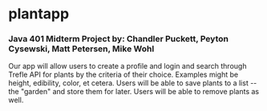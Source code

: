 # plantapp
### Java 401 Midterm Project by: Chandler Puckett, Peyton Cysewski, Matt Petersen, Mike Wohl
Our app will allow users to create a profile and login and search through Trefle API for plants by the criteria of their choice. Examples might be height, edibility, color, et cetera. Users will be able to save plants to a list -- the "garden" and store them for later. Users will be able to remove plants as well.
